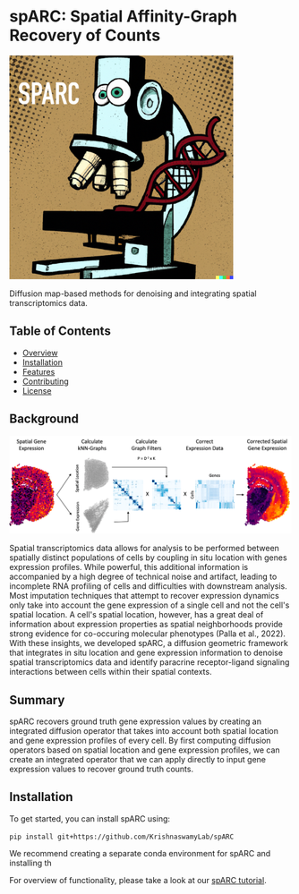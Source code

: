 # spARC: Spatial Affinity-Graph Recovery of Counts

<img src="https://github.com/KrishnaswamyLab/spARC/blob/main/Figures/sparc-logo.png" alt="SPARC logo" width="400"/>

Diffusion map-based methods for denoising and integrating spatial transcriptomics data.

## Table of Contents

- [Overview](#overview)
- [Installation](#installation)
- [Features](#features)
- [Contributing](#contributing)
- [License](#license)

## Background

![alt text](https://github.com/KrishnaswamyLab/spARC/blob/main/Figures/Algorithm%20Overview.png)


Spatial transcriptomics data allows for analysis to be performed between spatially distinct populations of cells by coupling in situ location with genes expression profiles. While powerful, this additional information is accompanied by a high degree of technical noise and artifact, leading to incomplete RNA profiling of cells and difficulties with downstream analysis. Most imputation techniques that attempt to recover expression dynamics only take into account the gene expression of a single cell and not the cell's spatial location. A cell's spatial location, however, has a great deal of information about expression properties as spatial neighborhoods provide strong evidence for co-occuring molecular phenotypes (Palla et al., 2022). With these insights, we developed spARC, a diffusion geometric framework that integrates in situ location and gene expression information to denoise spatial transcriptomics data and identify paracrine receptor-ligand signaling interactions between cells within their spatial contexts.

## Summary

spARC recovers ground truth gene expression values by creating an integrated diffusion operator that takes into account both spatial location and gene expression profiles of every cell. By first computing diffusion operators based on spatial location and gene expression profiles, we can create an integrated operator that we can apply directly to input gene expression values to recover ground truth counts.


## Installation

To get started, you can install spARC using:

`pip install git+https://github.com/KrishnaswamyLab/spARC`

We recommend creating a separate conda environment for spARC and installing th

For overview of functionality, please take a look at our [spARC tutorial](https://github.com/KrishnaswamyLab/spARC/blob/main/tutorial/SPARC-tutorial.ipynb).